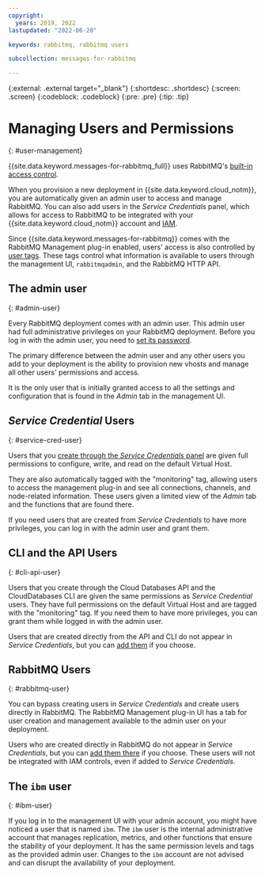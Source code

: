 ```yaml
---
copyright:
  years: 2019, 2022
lastupdated: "2022-06-20"

keywords: rabbitmq, rabbitmq users

subcollection: messages-for-rabbitmq

---
```


{:external: .external target="_blank"}
{:shortdesc: .shortdesc}
{:screen: .screen}
{:codeblock: .codeblock}
{:pre: .pre}
{:tip: .tip}


# Managing Users and Permissions
{: #user-management}

{{site.data.keyword.messages-for-rabbitmq_full}} uses RabbitMQ's [built-in access control](https://www.rabbitmq.com/access-control.html#permissions). 

When you provision a new deployment in {{site.data.keyword.cloud_notm}}, you are automatically given an admin user to access and manage RabbitMQ. You can also add users in the _Service Credentials_ panel, which allows for access to RabbitMQ to be integrated with your {{site.data.keyword.cloud_notm}} account and [IAM](/docs/messages-for-rabbitmq?topic=cloud-databases-iam).

Since {{site.data.keyword.messages-for-rabbitmq}} comes with the RabbitMQ Management plug-in enabled, users' access is also controlled by [user tags](https://www.rabbitmq.com/management.html#permissions). These tags control what information is available to users through the management UI, `rabbitmqadmin`, and the RabbitMQ HTTP API.

## The admin user
{: #admin-user}

Every RabbitMQ deployment comes with an admin user. This admin user had full administrative privileges on your RabbitMQ deployment. Before you log in with the admin user, you need to [set its password](/docs/messages-for-rabbitmq?topic=messages-for-rabbitmq-admin-password).

The primary difference between the admin user and any other users you add to your deployment is the ability to provision new vhosts and manage all other users' permissions and access. 

It is the only user that is initially granted access to all the settings and configuration that is found in the _Admin_ tab in the management UI. 

## _Service Credential_ Users
{: #service-cred-user}

Users that you [create through the _Service Credentials_ panel](/docs/messages-for-rabbitmq?topic=messages-for-rabbitmq-connection-strings#from-_service-credentials_) are given full permissions to configure, write, and read on the default Virtual Host.  

They are also automatically tagged with the "monitoring" tag, allowing users to access the management plug-in and see all connections, channels, and node-related information. These users given a limited view of the _Admin_ tab and the functions that are found there. 

If you need users that are created from _Service Credentials_ to have more privileges, you can log in with the admin user and grant them.

## CLI and the API Users
{: #cli-api-user}

Users that you create through the Cloud Databases API and the CloudDatabases CLI are given the same permissions as _Service Credential_ users. They have full permissions on the default Virtual Host and are tagged with the "monitoring" tag. If you need them to have more privileges, you can grant them while logged in with the admin user.

Users that are created directly from the API and CLI do not appear in _Service Credentials_, but you can [add them](/docs/messages-for-rabbitmq?topic=messages-for-rabbitmq-connection-strings#adding-users-to-_service-credentials_) if you choose.

## RabbitMQ Users
{: #rabbitmq-user}

You can bypass creating users in _Service Credentials_ and create users directly in RabbitMQ. The RabbitMQ Management plug-in UI has a tab for user creation and management available to the admin user on your deployment.

Users who are created directly in RabbitMQ do not appear in _Service Credentials_, but you can [add them there](/docs/messages-for-rabbitmq?topic=messages-for-rabbitmq-connection-strings#adding-users-to-_service-credentials_) if you choose. These users will not be integrated with IAM controls, even if added to _Service Credentials_.

## The `ibm` user
{: #ibm-user}

If you log in to the management UI with your admin account, you might have noticed a user that is named `ibm`. The `ibm` user is the internal administrative account that manages replication, metrics, and other functions that ensure the stability of your deployment. It has the same permission levels and tags as the provided admin user. Changes to the `ibm` account are not advised and can disrupt the availability of your deployment.